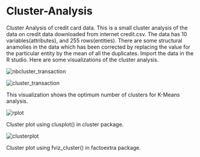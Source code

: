 # Cluster-Analysis
Cluster Analysis of credit card data.
This is a small cluster analysis of the data on credit data downloaded from internet credit.csv.
The data has 10 variables(attributes), and 255 rows(entities). There are some structural anamolies in the data which has been corrected by replacing the value for the particular entity by the mean of all the duplicates.
Import the data in the R studio.
Here are some visualizations of the cluster analysis.

![nbcluster_transaction](https://user-images.githubusercontent.com/33694989/32950026-e055eb7c-cbca-11e7-9d94-1deecd990d3a.jpeg)


![cluster_transaction](https://user-images.githubusercontent.com/33694989/32950166-6aa0bcb2-cbcb-11e7-9053-9528ff127e23.jpeg)


This visualization shows the optimum number of clusters for K-Means analysis.



![rplot](https://user-images.githubusercontent.com/33694989/32950256-ba56bf86-cbcb-11e7-9e1e-8f2ee5ed2f59.jpeg)

Cluster plot using clusplot() in cluster package.

![clusterplot](https://user-images.githubusercontent.com/33694989/32950359-0f9c2ff8-cbcc-11e7-8b11-00c43b4d6424.jpeg)

Cluster plot using fviz_cluster() in factoextra package.


